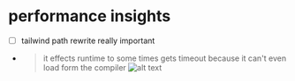 # performance insights
- [ ]  tailwind path rewrite really important
- > it effects runtime to some times gets timeout because it can't even load form the compiler
![alt text](image.png)